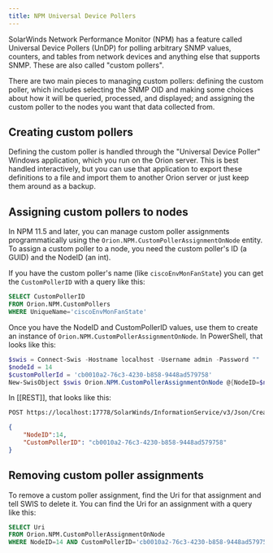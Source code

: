 ```yaml
---
title: NPM Universal Device Pollers
---
```


SolarWinds Network Performance Monitor (NPM) has a feature called Universal Device Pollers (UnDP) for polling arbitrary SNMP values, counters, and tables from network devices and anything else that supports SNMP.
These are also called "custom pollers".

There are two main pieces to managing custom pollers: defining the custom poller, which includes selecting the SNMP OID and making some choices about how it will be queried, processed, and displayed; and assigning the custom poller to the nodes you want that data collected from.

## Creating custom pollers

Defining the custom poller is handled through the "Universal Device Poller" Windows application, which you run on the Orion server.
This is best handled interactively, but you can use that application to export these definitions to a file and import them to another Orion server or just keep them around as a backup.

## Assigning custom pollers to nodes

In NPM 11.5 and later, you can manage custom poller assignments programmatically using the `Orion.NPM.CustomPollerAssignmentOnNode` entity.
To assign a custom poller to a node, you need the custom poller's ID (a GUID) and the NodeID (an int).

If you have the custom poller's name (like `ciscoEnvMonFanState`) you can get the `CustomPollerID` with a query like this:

```sql
SELECT CustomPollerID
FROM Orion.NPM.CustomPollers
WHERE UniqueName='ciscoEnvMonFanState'
```

Once you have the NodeID and CustomPollerID values, use them to create an instance of `Orion.NPM.CustomPollerAssignmentOnNode`.
In PowerShell, that looks like this:

```powershell
$swis = Connect-Swis -Hostname localhost -Username admin -Password ""
$nodeId = 14
$customPollerId = 'cb0010a2-76c3-4230-b858-9448ad579758'
New-SwisObject $swis Orion.NPM.CustomPollerAssignmentOnNode @{NodeID=$nodeId;CustomPollerID=$customPollerId}
```

In [[REST]], that looks like this:

```bash
POST https://localhost:17778/SolarWinds/InformationService/v3/Json/Create/Orion.NPM.CustomPollerAssignmentOnNode
```

```json
{
    "NodeID":14,
    "CustomPollerID": "cb0010a2-76c3-4230-b858-9448ad579758"
}
```

## Removing custom poller assignments

To remove a custom poller assignment, find the Uri for that assignment and tell SWIS to delete it.
You can find the Uri for an assignment with a query like this:

```sql
SELECT Uri
FROM Orion.NPM.CustomPollerAssignmentOnNode
WHERE NodeID=14 AND CustomPollerID='cb0010a2-76c3-4230-b858-9448ad579758'
```
